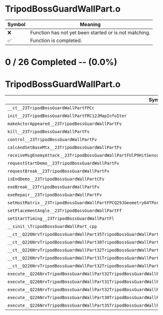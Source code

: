 # TripodBossGuardWallPart.o
| Symbol | Meaning 
| ------------- | ------------- 
| :x: | Function has not yet been started or is not matching. 
| :white_check_mark: | Function is completed. 


# 0 / 26 Completed -- (0.0%)
# TripodBossGuardWallPart.o
| Symbol | Decompiled? |
| ------------- | ------------- |
| `__ct__23TripodBossGuardWallPartFPCc` | :x: |
| `init__23TripodBossGuardWallPartFRC12JMapInfoIter` | :x: |
| `makeActorAppeared__23TripodBossGuardWallPartFv` | :x: |
| `kill__23TripodBossGuardWallPartFv` | :x: |
| `control__23TripodBossGuardWallPartFv` | :x: |
| `calcAndSetBaseMtx__23TripodBossGuardWallPartFv` | :x: |
| `receiveMsgEnemyAttack__23TripodBossGuardWallPartFUlP9HitSensorP9HitSensor` | :x: |
| `requestStartDemo__23TripodBossGuardWallPartFv` | :x: |
| `requestBreak__23TripodBossGuardWallPartFv` | :x: |
| `isEndDemo__23TripodBossGuardWallPartCFv` | :x: |
| `exeBreak__23TripodBossGuardWallPartFv` | :x: |
| `exeRepair__23TripodBossGuardWallPartFv` | :x: |
| `setHostMatrix__23TripodBossGuardWallPartFPCQ29JGeometry64TPosition3<Q29JGeometry38TMatrix34<Q29JGeometry13SMatrix34C<f>>>` | :x: |
| `setPlacementAngle__23TripodBossGuardWallPartFf` | :x: |
| `setStartTiming__23TripodBossGuardWallPartFl` | :x: |
| `__sinit_\TripodBossGuardWallPart_cpp` | :x: |
| `__ct__Q226NrvTripodBossGuardWallPart35TripodBossGuardWallPartNrvNonActiveFv` | :x: |
| `__ct__Q226NrvTripodBossGuardWallPart30TripodBossGuardWallPartNrvDemoFv` | :x: |
| `__ct__Q226NrvTripodBossGuardWallPart32TripodBossGuardWallPartNrvActiveFv` | :x: |
| `__ct__Q226NrvTripodBossGuardWallPart31TripodBossGuardWallPartNrvBreakFv` | :x: |
| `__ct__Q226NrvTripodBossGuardWallPart32TripodBossGuardWallPartNrvRepairFv` | :x: |
| `execute__Q226NrvTripodBossGuardWallPart32TripodBossGuardWallPartNrvRepairCFP5Spine` | :x: |
| `execute__Q226NrvTripodBossGuardWallPart31TripodBossGuardWallPartNrvBreakCFP5Spine` | :x: |
| `execute__Q226NrvTripodBossGuardWallPart32TripodBossGuardWallPartNrvActiveCFP5Spine` | :x: |
| `execute__Q226NrvTripodBossGuardWallPart30TripodBossGuardWallPartNrvDemoCFP5Spine` | :x: |
| `execute__Q226NrvTripodBossGuardWallPart35TripodBossGuardWallPartNrvNonActiveCFP5Spine` | :x: |
